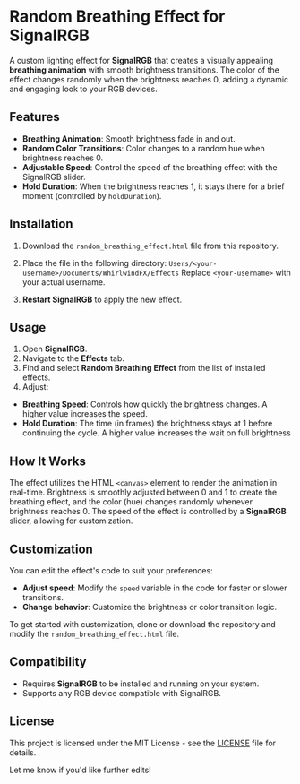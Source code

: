 # Random Breathing Effect for SignalRGB

A custom lighting effect for **SignalRGB** that creates a visually appealing **breathing animation** with smooth brightness transitions. The color of the effect changes randomly when the brightness reaches 0, adding a dynamic and engaging look to your RGB devices.

## Features

- **Breathing Animation**: Smooth brightness fade in and out.
- **Random Color Transitions**: Color changes to a random hue when brightness reaches 0.
- **Adjustable Speed**: Control the speed of the breathing effect with the SignalRGB slider.
- **Hold Duration**: When the brightness reaches 1, it stays there for a brief moment (controlled by `holdDuration`).


## Installation

1. Download the `random_breathing_effect.html` file from this repository.
2. Place the file in the following directory:
`Users/<your-username>/Documents/WhirlwindFX/Effects`
Replace `<your-username>` with your actual username.

3. **Restart SignalRGB** to apply the new effect.

## Usage

1. Open **SignalRGB**.
2. Navigate to the **Effects** tab.
3. Find and select **Random Breathing Effect** from the list of installed effects.
4. Adjust:
- **Breathing Speed**: Controls how quickly the brightness changes. A higher value increases the speed.
- **Hold Duration**: The time (in frames) the brightness stays at 1 before continuing the cycle. A higher value increases the wait on full brightness

## How It Works

The effect utilizes the HTML `<canvas>` element to render the animation in real-time. Brightness is smoothly adjusted between 0 and 1 to create the breathing effect, and the color (hue) changes randomly whenever brightness reaches 0. The speed of the effect is controlled by a **SignalRGB** slider, allowing for customization.

## Customization

You can edit the effect's code to suit your preferences:

- **Adjust speed**: Modify the `speed` variable in the code for faster or slower transitions.
- **Change behavior**: Customize the brightness or color transition logic.

To get started with customization, clone or download the repository and modify the `random_breathing_effect.html` file.

## Compatibility

- Requires **SignalRGB** to be installed and running on your system.
- Supports any RGB device compatible with SignalRGB.

## License

This project is licensed under the MIT License - see the [LICENSE](LICENSE) file for details.

Let me know if you'd like further edits!
